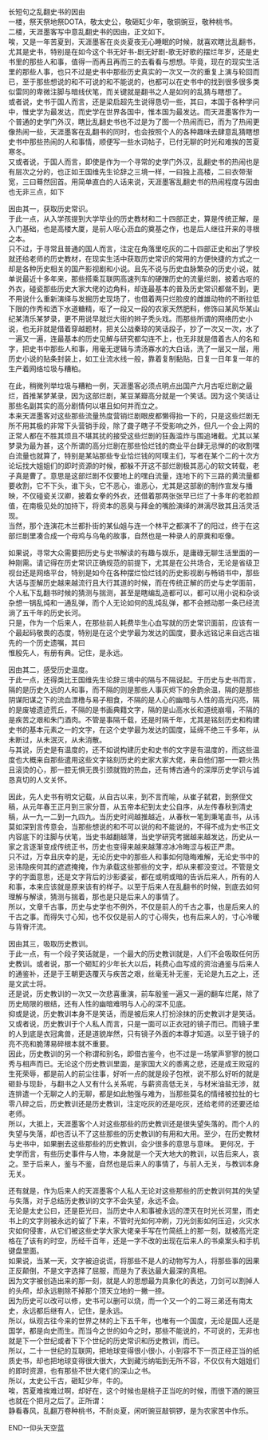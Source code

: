 长短句之乱翻史书的因由  
一楼，祭天祭地祭DOTA，敬太史公，敬砸缸少年，敬铜豌豆，敬种桃书。  
二楼，天涯墨客写中意乱翻史书的因由，正文如下。  
唉，又是一年苦夏到，天涯墨客在炎炎夏夜无心睡眠的时候，就喜欢瞎比乱翻书，尤其是史书，特别是在如今这个书无好书-剧无好剧-歌无好歌的摆烂年岁，还是史书里的那些人和事，值得一而再且再而三的去看看与想想。毕竟，现在的现实生活里的那些人事，也只不过是史书中那些历史真实的一次又一次的重复上演与轮回而已，至于那些想说的和不可说的和不能说的，也都可以在史书中的找到很多很多类似雷同的卑微注脚与暗线伏笔，而关键就是翻书之人是如何的乱猜与瞎想了。  
或者说，史书于国人而言，还是梁启超先生说得恳切一些，其曰，本国于各种学问中，惟史学为最发达，而史学在世界各国中，惟本国为最发达。而天涯墨客作为一个普通的史学门外汉，瞎比乱翻史书也不过是为了图一个热闹而已，而为了热闹更像热闹一些，天涯墨客在乱翻书的同时，也会按照个人的各种趣味去肆意乱猜瞎想史书中那些热闹的人和事情，顺便写一些水词帖子，已付无聊的时光和难挨的苦夏寒冬。  
又或者说，于国人而言，即使是作为一个寻常的史学门外汉，乱翻史书的热闹也是有层次之分的，也正如王国维先生论辞之三境一样，一曰独上高楼，二曰衣带渐宽，三曰蓦然回首。用简单直白的人话来说，天涯墨客乱翻史书的热闹程度与因由也无非三点，如下  

因由其一，获取历史常识。  
于此一点，从入学孩提到大学毕业的历史教材和二十四部正史，算是传统正解，是入门基础，也是高楼大厦，是前人呕心沥血的奠基之作，也是后人继往开来的寻根之本。  
只不过，于寻常且普通的国人而言，注定在角落里吃灰的二十四部正史和出了学校就还给老师的历史教材，在现实生活中获取历史常识的常用的方便快捷的方式之一却是各种历史相关的国产影视剧和小说。且先不说与历史血脉繁杂的历史小说，就单说最近十多年来，那些搭乘互联网高速列车的硬蹭历史的流量烂剧，披着古呕的外衣，碰瓷那些历史大家大佬的边角料，却连最基本的普及历史常识都做不到，更不用说什么重新演绎与发掘历史现场了，也借着两只烂脸皮的雌雄动物的不断拉低下限的作秀和洒下水道糖精，呕了一段又一段的农家天然肥料，修饰曰某风华某山纪某清乐某梦录，更不用说早就烂大街的辫子秃头戏。而那些所谓的网络历史小说，也无非就是借着穿越题材，把关公战秦琼的笑话段子，抄了一次又一次，水了一遍又一遍，连最基本的历史见解与研究都勾连不上，也无非就是借着古人的名和字，把史书中那些人和事，用毫无逻辑与清汤寡水的大白话，洗了一层又一层，用历史小说的贴条封装上，如工业流水线一般，靠着复制黏贴，日复一日年复一年的生产着网络垃圾与糟粕。  

在此，稍微列举垃圾与糟粕一例，天涯墨客必须点明点出国产六月古呕烂剧之最烂，首推某梦某录，因为这部烂剧，某豆某瓣高分就是一个笑话。因为这个笑话让那些名副其实的高分剧情何以堪且如何并而立之。  
本来天涯墨客对这些那些流量热度营销烂剧眼皮都懒得抬一下的，只是这些烂剧无所不用其极的非常下头营销手段，除了聋子瞎子不受影响之外，但凡一个会上网的正常人都在不胜其烦且不堪其扰的接受这些烂剧的狂轰滥炸与围追堵截。尤其以某梦录为最为甚，这个所谓的高分烂剧在那些恰烂钱的商业平台肆无忌惮的的收割嘿白流量也就算了，特别是某站那些专业恰烂钱的阿噗主们，写者在某个二的十次方论坛找大姐姐们的即时资源的时候，都躲不开这不部烂剧极其恶心的软文转载，老子真是曹了。意思是这部烂剧不仅要地上的嘿白流量，连地下的下三路的黄流量都要收割，它不下头，谁下头，它不恶心，谁恶心，尤其是这部剧的制作宣发与播映，不仅碰瓷关汉卿，披着女拳的外衣，还借着那两张张早已烂了十多年的老脸颜值，在南极见处的加持下，将资本的恶臭与拜金的嘴脸演绎的淋漓尽致其且活灵活现。  
当然，那个连演花木兰都扑街的某仙姐与连一个林平之都演不了的阳过，终于在这部烂剧里凑合成一个母鸡与乌龟的故事，自然也是一种录人的原粪和呕像。

如果说，寻常大众需要把历史与史书解读的有趣与娱乐，是庸碌无聊生活里面的一种刚需。请记得在历史常识正确规范的前提下，尤其是在公共场合，无论是省级卫视台还是网络平台，特别是如今在各种摆烂恰烂钱的历史影视剧与畅销书中，那些大话与歪解历史越来越流行且大行其道的时候，而在传统正解的历史与史学面前，个人私下乱翻书时候的猜测与揣测，甚至是瞎编乱造都可以，都可以用小说和杂谈杂想一锅乱炖和一通乱弹，而个人无论如何的乱炖乱弹，都不会撼动那一条已经流淌了五千年的历史长河。  
只是，作为一个后来人，在那些前人耗费毕生心血写就的历史常识面前，应该有一个最起码敬畏的态度，特别是在这个史学最为发达的国度，要永远铭记来自远古祖先的一个历史遗嘱，其曰  
惟殷先人，有册有典。记住，是永远。

因由其二，感受历史温度。  
于此一点，还得类比王国维先生论辞三境中的隔与不隔说起。于历史与史书而言，隔的是历史久远的人和事，而不隔的则是那些人事灰烬下的余韵余温，隔的是那些阴谋阳谋之下的流血漂橹与易子相食，不隔的是人心的幽暗与人性的高光闪亮，隔的是废墟遗迹荒丘，不隔的是书画典籍文字，隔的是山高水长和道统崩塌，不隔的是疾苦之艰和朱门酒肉。不管是事隔千载，还是时隔千年，尤其是铭刻历史和构建史书的基本元素之一的文字，在这个史学最为发达的国度，延绵不绝三千多年，从未断过，从未泯灭，从未消散。  
与其说，历史是有温度的，还不如说构建历史和史书的文字是有温度的，而这些温度也大概来自那些遣用这些文字铭刻历史的史家大家大佬，来自他们那一一颗火热且滚烫的心，那一腔无惧无畏引颈就戮的热血，还有博古通今的深厚历史学识与诚恳真切的人文关怀。  

因此，先人史书有明文记载，从自古以来，到不言而喻，从崔子弑君，到祭侄文稿，从元年春王正月到三家分晋，从五帝本纪到太史公自序，从左传春秋到清史稿，从一九一二到一九四九。当历史时间越推越近，从春秋一笔到秉笔直书，从讳莫如深到言传意会，当那些想说的和不可以说的和不能说的，不得不成为史书正文内容底下的注脚与伏笔，当史书越翻越薄，当史学研究考据越来越发达，历史从一家之言逐渐变成传统正书，历史也变得来越来越薄凉冰冷晦涩与板正严肃。  
只不过，万幸且庆幸的是，无论历史中的那些人和事如何隐晦难解，无论史书中的忌讳隐疾何其的遮遮掩掩，作为承载这些那些的文字，却从来都没变过。不管是文字的字面意思，还是文字背后的沙影婆娑，都在或明或暗的告诉后来人，所有的人和事，本来应该就是原来该有的样子。以至于后来人在乱翻书的时候，到底去如何理解与解读，猜测与揣着，那也是只是后来人的事情了。  
所以，文章千古事，历史与史学也不例外，不仅是前人的千古之事，也是后来人的千古之事。而得失寸心知，也不仅仅是前人的寸心得失，也有后来人的，寸心冷暖与背脊汗流。  

因由其三，吸取历史教训。  
于此一点，有一个段子笑话就是，一个最大的历史教训就是，人们不会吸取任何历史教训。或者说，那一个砸缸的少年长大以后，耗费心血写成的资治通鉴与后来人的通鉴补，还是于王朝更迭覆灭与疾苦之艰，丝毫无补无鉴，无论是九五之上，还是文武士将。  
还是说，历史教训的一次又一次悲喜重演，前车殷鉴一遍又一遍的翻车烂尾，除了历史局限的根结，还有人性的幽暗难明与人心的深不见底。  
抑或是说，历史教训本身不是笑话，而是被后来人打扮涂抹的历史教训才是笑话。  
又或者说，历史教训于个人私人而言，只是一面可以正衣冠的镜子而已。而镜子里的人到底是衣冠禽兽，还是道貌岸然，只有镜子外面的本尊才知道。以至于镜子的亮不亮和脆薄易碎根本就不重要。  
因此，历史教训的另一个称谓和别名，即借古鉴今，也不过是一场掌声寥寥的脱口秀与相声而已。无论这个历史教训里面，是家国大义的黍离之悲，还是成王败寇的生死荣辱，都是前人的前尘往事，好听一点的就是段子包袱，说不那么好听的就是砸卦与现卦，与翻书之人又有什么关系呢，与薪资高低无关，与材米油盐无涉，就连排遣一个无聊之人的无聊，都是如此勉强与难为，当那些莫名的情绪被拉扯的七零八碎之后，历史教训还是历史教训，注定吃灰的还是吃灰，还给老师的还要还给老师。  
所以，大抵上，天涯墨客个人对这些那些的历史教训还是很失望失落的。而个人的失望与失落，却也否认不了这些那些的历史教训的有用和大用。至少，在历史教材与史书中，如果删去这些那些的历史教训，会少很多的意思与意味。
更何况，于史学而言，有些历史事件与人物，本身就是一个天大地大的教训，以告后来人，哀之。至于后来人，鉴与不鉴，自然也是后来人的事情了，与前人无关，与教训本身无关。  

还有就是，作为后来人的天涯墨客个人私人无论对这些那些的历史教训何其的失望与失落，对于总结历史教训的文字不会失望，永远不会。  
无论是太史公曰，还是臣光曰，当历史中人和事被永远的湮灭在时光长河里，而史书上的文字则被永远的留了下来，不管时光如何冲刷，刀光剑影如何压迫，火灾水灾如何侵害，从它们被这些史学大家大佬亲手写在竹简纸上的那一刻，就被高光定格在了该有的时空，历经千百年，还是一字不改的出现在后来人的书桌案头和手机键盘里面。  
如果说，当某一天，文字被迫说谎，将那些不是人的动物写为人，将那些事的因果正反颠倒，不是文字选择了屈服，而是为了表达最大最深的真相。  
因为文字被创造出来的那一刻，就是人的思想最为具象化的表达，刀剑可以割掉人的头颅，却永远剔除不掉那个顶天立地的一撇一捺。  
因为历史可以改可以修，史书可以删可以烧，而一个又一个的二哥三弟还有南太史，永远都后继有人，记住，是永远。  
所以，纵观古往今来的世界之林的上下五千年，也唯有一个国度，无论是国人还是国学，都是向史而生。而当今之世的如今之时，那些不能说的，不可说的，无非也就是下一个世纪或者下下个世纪的历史常识和历史教训，而已。  
所以，二十一世纪的互联网，把地球变得很小很小，小到容不下一页正经正当的纸质史书，却也把地球变得很大很大，大到藏污纳垢到无所不容，不仅仅有大姐姐们的即时资源，也有那些不世大佬们的深山之书。  
所以，太史公千古，砸缸少年，牛的。  
唉，苦夏难挨难过啊，却好在，这个时候也是桃子正当吃的时候，而很下酒的豌豆也就在个把月之后了。正所谓：  
静看春风，乱翻万卷种桃书，不耐炎夏，闲听豌豆敲铜锣，是为农家苦中作乐。

END--仰头天空蓝
